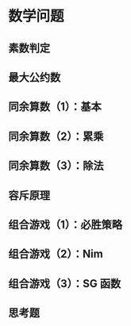 # 数学问题
## 素数判定
## 最大公约数
## 同余算数（1）：基本
## 同余算数（2）：累乘
## 同余算数（3）：除法
## 容斥原理
## 组合游戏（1）：必胜策略
## 组合游戏（2）：Nim
## 组合游戏（3）：SG 函数
## 思考题


